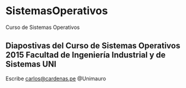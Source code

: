 # SistemasOperativos
Curso de Sistemas Operativos

## Diapostivas del Curso de Sistemas Operativos 2015 Facultad de Ingeniería Industrial y de Sistemas UNI

Escribe carlos@cardenas.pe
@Unimauro
